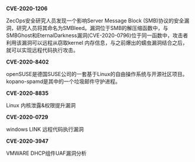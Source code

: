 **CVE-2020-1206**

ZecOps安全研究人员发现一个影响Server Message Block (SMB)协议的安全漏洞，研究人员将其命名为SMBleed。漏洞位于SMB的解压缩函数中，与SMBGhost和EternalDarkness漏洞(CVE-2020-0796)位于同一函数中，攻击者利用该漏洞可以远程从窃取kernel 内存信息，与之前爆出的蠕虫漏洞结合之后，就可以实现远程代码执行攻击。



**CVE-2020-8402**

openSUSE是德国SUSE公司的一套基于Linux的自由操作系统与开源社区项目。kopano-spamd是其中的一个垃圾邮件守护进程。



**CVE-2020-8835**  

Linux 内核泄露&权限提升漏洞





**CVE-2020-0729**

windows LINK 远程代码执行漏洞



**CVE-2020-3947**

VMWARE DHCP组件UAF漏洞分析